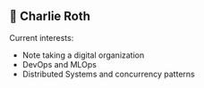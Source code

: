 ## 🥷 Charlie Roth

Current interests: 
- Note taking a digital organization
- DevOps and MLOps
- Distributed Systems and concurrency patterns
